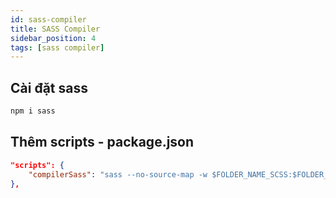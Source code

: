 ```yaml
---
id: sass-compiler
title: SASS Compiler
sidebar_position: 4
tags: [sass compiler]
---
```


## Cài đặt sass

```bash
npm i sass
```

## Thêm scripts - package.json

```json
"scripts": {
    "compilerSass": "sass --no-source-map -w $FOLDER_NAME_SCSS:$FOLDER_NAME_CSS"
},
```
